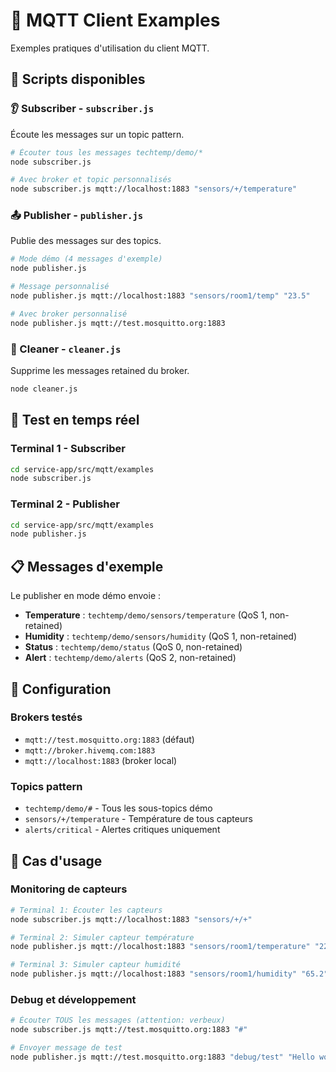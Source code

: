 # 📡 MQTT Client Examples

Exemples pratiques d'utilisation du client MQTT.

## 🚀 Scripts disponibles

### 👂 Subscriber - `subscriber.js`
Écoute les messages sur un topic pattern.

```bash
# Écouter tous les messages techtemp/demo/*
node subscriber.js

# Avec broker et topic personnalisés
node subscriber.js mqtt://localhost:1883 "sensors/+/temperature"
```

### 📤 Publisher - `publisher.js`
Publie des messages sur des topics.

```bash
# Mode démo (4 messages d'exemple)
node publisher.js

# Message personnalisé
node publisher.js mqtt://localhost:1883 "sensors/room1/temp" "23.5"

# Avec broker personnalisé
node publisher.js mqtt://test.mosquitto.org:1883
```

### 🧹 Cleaner - `cleaner.js`
Supprime les messages retained du broker.

```bash
node cleaner.js
```

## 🧪 Test en temps réel

### Terminal 1 - Subscriber
```bash
cd service-app/src/mqtt/examples
node subscriber.js
```

### Terminal 2 - Publisher  
```bash
cd service-app/src/mqtt/examples
node publisher.js
```

## 📋 Messages d'exemple

Le publisher en mode démo envoie :

- **Temperature** : `techtemp/demo/sensors/temperature` (QoS 1, non-retained)
- **Humidity** : `techtemp/demo/sensors/humidity` (QoS 1, non-retained)  
- **Status** : `techtemp/demo/status` (QoS 0, non-retained)
- **Alert** : `techtemp/demo/alerts` (QoS 2, non-retained)

## 🔧 Configuration

### Brokers testés
- `mqtt://test.mosquitto.org:1883` (défaut)
- `mqtt://broker.hivemq.com:1883`
- `mqtt://localhost:1883` (broker local)

### Topics pattern
- `techtemp/demo/#` - Tous les sous-topics démo
- `sensors/+/temperature` - Température de tous capteurs
- `alerts/critical` - Alertes critiques uniquement

## 🎯 Cas d'usage

### Monitoring de capteurs
```bash
# Terminal 1: Écouter les capteurs
node subscriber.js mqtt://localhost:1883 "sensors/+/+"

# Terminal 2: Simuler capteur température
node publisher.js mqtt://localhost:1883 "sensors/room1/temperature" "22.1"

# Terminal 3: Simuler capteur humidité  
node publisher.js mqtt://localhost:1883 "sensors/room1/humidity" "65.2"
```

### Debug et développement
```bash
# Écouter TOUS les messages (attention: verbeux)
node subscriber.js mqtt://test.mosquitto.org:1883 "#"

# Envoyer message de test
node publisher.js mqtt://test.mosquitto.org:1883 "debug/test" "Hello world"
```
